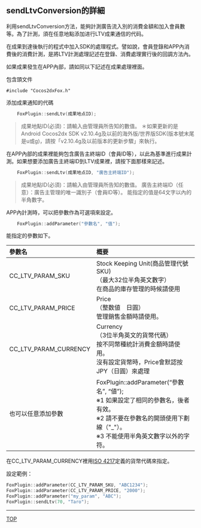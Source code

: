 ## sendLtvConversion的詳細

利用sendLtvConversion方法，能夠計測廣告流入別的消費金額和加入會員數等。為了計測，須在任意地點添加进行LTV成果通信的代码。

在成果到達後執行的程式中加入SDK的處理程式。譬如說，會員登錄和APP內消費後的消費計測，是將LTV計測處理記述在登錄、消費處理實行後的回調方法內。

如果成果發生在APP內部，請如同以下記述在成果處理裡面。

包含頭文件

	#include "Cocos2dxFox.h"

添加成果通知的代碼

```cpp
	FoxPlugin::sendLtv(成果地点ID);
```

> 成果地點ID(必須)：請輸入由管理員所告知的數值。
＊如果更新的是Android Cocos2dx SDK v2.10.4g及以前的海外版/世界版SDK(版本號末尾是u或g)，請按「v2.10.4g及以前版本的更新步驟」來執行。

在APP內部的成果裡能夠包含廣告主終端ID（會員ID等），以此為基準進行成果計測。如果想要添加廣告主終端ID到LTV成果裡，請按下面那樣來記述。

```cpp
	FoxPlugin::sendLtv(成果地点ID, "廣告主終端ID");
```

> 成果地點ID(必須)：請輸入由管理員所告知的數值。
廣告主終端ID（任意）：廣告主管理的唯一識別子（會員ID等）。
能指定的值是64文字以內的半角數字。

APP內計測時，可以把參數作為可選項來設定。

```cpp
	FoxPlugin::addParameter("參數名", "值");
```

能指定的參數如下。

|參數名|概要|
|:------|:------|
|CC_LTV_PARAM_SKU|Stock Keeping Unit(商品管理代號SKU)<br>（最大32位半角英文數字）<br>在商品的庫存管理的時候請使用|
|CC_LTV_PARAM_PRICE|Price<br>（整数値　日圓）<br>管理銷售金額時請使用。|
|CC_LTV_PARAM_CURRENCY|Currency<br>（3位半角英文的貨幣代碼）<br>按不同幣種統計消費金額時請使用。<br>沒有設定貨幣時，Price會默認按JPY（日圓）來處理|
|也可以任意添加參數|FoxPlugin::addParameter(“參數名”, “値”);<br>※1 如果設定了相同的參數名，後者有效。<br>※2 請不要在參數名的開頭使用下劃線（"_"）。<br>※3 不能使用半角英文數字以外的字符。|

在CC_LTV_PARAM_CURRENCY裡用[ISO 4217](http://ja.wikipedia.org/wiki/ISO_4217)定義的貨幣代碼來指定。

設定範例：

```cpp
FoxPlugin::addParameter(CC_LTV_PARAM_SKU, "ABC1234");
FoxPlugin::addParameter(CC_LTV_PARAM_PRICE, "2000");
FoxPlugin::addParameter("my_param", "ABC");
FoxPlugin::sendLtv(70, "Taro");
```

---
[TOP](../../README.md)
